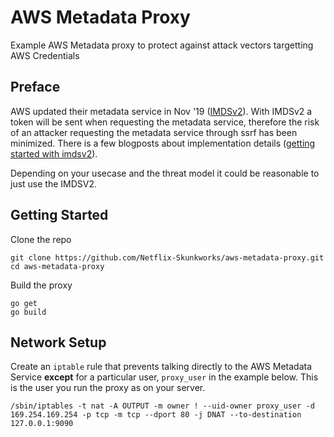 # AWS Metadata Proxy

Example AWS Metadata proxy to protect against attack vectors targetting AWS Credentials 

## Preface
AWS updated their metadata service in Nov '19 ([IMDSv2](https://aws.amazon.com/about-aws/whats-new/2019/11/announcing-updates-amazon-ec2-instance-metadata-service/)). With IMDSv2 a token will be sent when requesting the metadata service, therefore the risk of an attacker requesting the metadata service through ssrf has been minimized. There is a few blogposts about implementation details ([getting started with imdsv2](https://blog.appsecco.com/getting-started-with-version-2-of-aws-ec2-instance-metadata-service-imdsv2-2ad03a1f3650)). 

Depending on your usecase and the threat model it could be reasonable to just use the IMDSV2. 


## Getting Started

Clone the repo

```
git clone https://github.com/Netflix-Skunkworks/aws-metadata-proxy.git
cd aws-metadata-proxy
```

Build the proxy

```golang
go get
go build
```

## Network Setup

Create an `iptable` rule that prevents talking directly to the AWS Metadata Service **except** for a particular user, `proxy_user` in the example below.  This is the user you run the proxy as on your server.

```
/sbin/iptables -t nat -A OUTPUT -m owner ! --uid-owner proxy_user -d 169.254.169.254 -p tcp -m tcp --dport 80 -j DNAT --to-destination 127.0.0.1:9090
```

